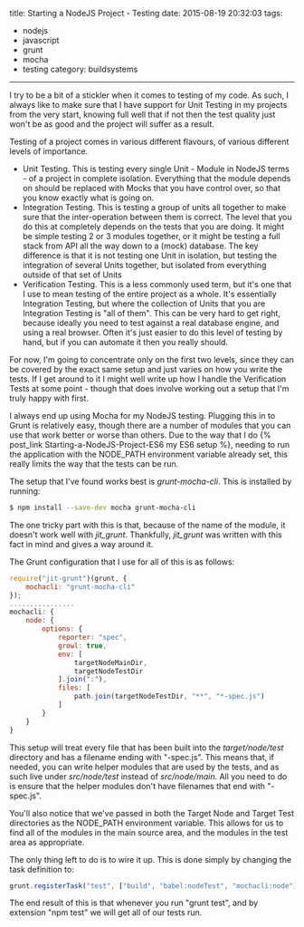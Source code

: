 title: Starting a NodeJS Project - Testing
date: 2015-08-19 20:32:03
tags:
- nodejs
- javascript
- grunt
- mocha
- testing
category: buildsystems
---
I try to be a bit of a stickler when it comes to testing of my code. As such, I always like to make sure that I have support for Unit Testing in my projects from the very start, knowing full well that if not then the test quality just won't be as good and the project will suffer as a result.

Testing of a project comes in various different flavours, of various different levels of importance. 
* Unit Testing. This is testing every single Unit - Module in NodeJS terms - of a project in complete isolation. Everything that the module depends on should be replaced with Mocks that you have control over, so that you know exactly what is going on.
* Integration Testing. This is testing a group of units all together to make sure that the inter-operation between them is correct. The level that you do this at completely depends on the tests that you are doing. It might be simple testing 2 or 3 modules together, or it might be testing a full stack from API all the way down to a (mock) database. The key difference is that it is not testing one Unit in isolation, but testing the integration of several Units together, but isolated from everything outside of that set of Units
* Verification Testing. This is a less commonly used term, but it's one that I use to mean testing of the entire project as a whole. It's essentially Integration Testing, but where the collection of Units that you are Integration Testing is "all of them". This can be very hard to get right, because ideally you need to test against a real database engine, and using a real browser. Often it's just easier to do this level of testing by hand, but if you can automate it then you really should.

<!-- more -->

For now, I'm going to concentrate only on the first two levels, since they can be covered by the exact same setup and just varies on how you write the tests. If I get around to it I might well write up how I handle the Verification Tests at some point - though that does involve working out a setup that I'm truly happy with first.

I always end up using Mocha for my NodeJS testing. Plugging this in to Grunt is relatively easy, though there are a number of modules that you can use that work better or worse than others. Due to the way that I do {% post_link Starting-a-NodeJS-Project-ES6 my ES6 setup %}, needing to run the application with the NODE_PATH environment variable already set, this really limits the way that the tests can be run. 

The setup that I've found works best is *grunt-mocha-cli*. This is installed by running:
```bash
$ npm install --save-dev mocha grunt-mocha-cli
```

The one tricky part with this is that, because of the name of the module, it doesn't work well with *jit_grunt*. Thankfully, *jit_grunt* was written with this fact in mind and gives a way around it. 

The Grunt configuration that I use for all of this is as follows:
```javascript
require("jit-grunt")(grunt, {
    mochacli: "grunt-mocha-cli"
});
................
mochacli: {
    node: {
        options: {
            reporter: "spec",
            growl: true,
            env: [
                targetNodeMainDir, 
                targetNodeTestDir
            ].join(":"),
            files: [ 
                path.join(targetNodeTestDir, "**", "*-spec.js")
            ]
        }
    }
}
```

This setup will treat every file that has been built into the *target/node/test* directory and has a filename ending with "-spec.js". This means that, if needed, you can write helper modules that are used by the tests, and as such live under *src/node/test* instead of *src/node/main*. All you need to do is ensure that the helper modules don't have filenames that end with "-spec.js".

You'll also notice that we've passed in both the Target Node and Target Test directories as the NODE_PATH environment variable. This allows for us to find all of the modules in the main source area, and the modules in the test area as appropriate.

The only thing left to do is to wire it up. This is done simply by changing the task definition to:
```javascript
grunt.registerTask("test", ["build", "babel:nodeTest", "mochacli:node"]);
```

The end result of this is that whenever you run "grunt test", and by extension "npm test" we will get all of our tests run. 